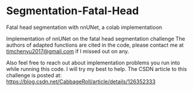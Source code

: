 # Segmentation-Fatal-Head
Fatal head segmentation with nnUNet, a colab implementatioon 

Implementation of nnUNet on the fatal head segmentation challenge
The authors of adapted functions are cited in the code, please contact me at timchenyu2017@gmail.com if I missed out on any.

Also feel free to reach out about implementation problems you run into while running this code. I will try my best to help.
The CSDN article to this challenge is posted at: https://blog.csdn.net/CabbageRoll/article/details/126352333
